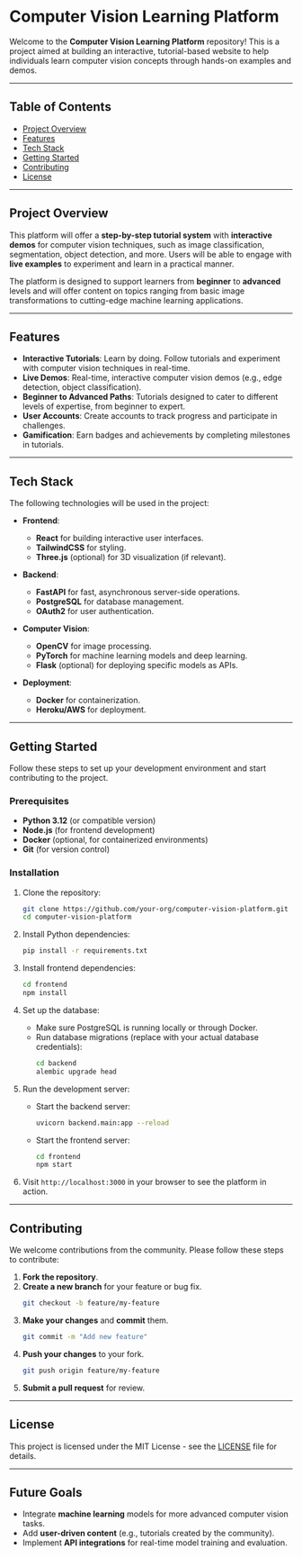 # Computer Vision Learning Platform

Welcome to the **Computer Vision Learning Platform** repository! This is a project aimed at building an interactive, tutorial-based website to help individuals learn computer vision concepts through hands-on examples and demos.

---

## Table of Contents

- [Project Overview](#project-overview)
- [Features](#features)
- [Tech Stack](#tech-stack)
- [Getting Started](#getting-started)
- [Contributing](#contributing)
- [License](#license)

---

## Project Overview

This platform will offer a **step-by-step tutorial system** with **interactive demos** for computer vision techniques, such as image classification, segmentation, object detection, and more. Users will be able to engage with **live examples** to experiment and learn in a practical manner.

The platform is designed to support learners from **beginner** to **advanced** levels and will offer content on topics ranging from basic image transformations to cutting-edge machine learning applications.

---

## Features

- **Interactive Tutorials**: Learn by doing. Follow tutorials and experiment with computer vision techniques in real-time.
- **Live Demos**: Real-time, interactive computer vision demos (e.g., edge detection, object classification).
- **Beginner to Advanced Paths**: Tutorials designed to cater to different levels of expertise, from beginner to expert.
- **User Accounts**: Create accounts to track progress and participate in challenges.
- **Gamification**: Earn badges and achievements by completing milestones in tutorials.

---

## Tech Stack

The following technologies will be used in the project:

- **Frontend**:  
  - **React** for building interactive user interfaces.
  - **TailwindCSS** for styling.
  - **Three.js** (optional) for 3D visualization (if relevant).

- **Backend**:  
  - **FastAPI** for fast, asynchronous server-side operations.
  - **PostgreSQL** for database management.
  - **OAuth2** for user authentication.

- **Computer Vision**:  
  - **OpenCV** for image processing.
  - **PyTorch** for machine learning models and deep learning.
  - **Flask** (optional) for deploying specific models as APIs.

- **Deployment**:  
  - **Docker** for containerization.
  - **Heroku/AWS** for deployment.
  
---

## Getting Started

Follow these steps to set up your development environment and start contributing to the project.

### Prerequisites

- **Python 3.12** (or compatible version)
- **Node.js** (for frontend development)
- **Docker** (optional, for containerized environments)
- **Git** (for version control)

### Installation

1. Clone the repository:
    ```bash
    git clone https://github.com/your-org/computer-vision-platform.git
    cd computer-vision-platform
    ```

2. Install Python dependencies:
    ```bash
    pip install -r requirements.txt
    ```

3. Install frontend dependencies:
    ```bash
    cd frontend
    npm install
    ```

4. Set up the database:
    - Make sure PostgreSQL is running locally or through Docker.
    - Run database migrations (replace with your actual database credentials):
      ```bash
      cd backend
      alembic upgrade head
      ```

5. Run the development server:
    - Start the backend server:
      ```bash
      uvicorn backend.main:app --reload
      ```
    - Start the frontend server:
      ```bash
      cd frontend
      npm start
      ```

6. Visit `http://localhost:3000` in your browser to see the platform in action.

---

## Contributing

We welcome contributions from the community. Please follow these steps to contribute:

1. **Fork the repository**.
2. **Create a new branch** for your feature or bug fix.
    ```bash
    git checkout -b feature/my-feature
    ```
3. **Make your changes** and **commit** them.
    ```bash
    git commit -m "Add new feature"
    ```
4. **Push your changes** to your fork.
    ```bash
    git push origin feature/my-feature
    ```
5. **Submit a pull request** for review.

---

## License

This project is licensed under the MIT License - see the [LICENSE](LICENSE) file for details.

---

## Future Goals

- Integrate **machine learning** models for more advanced computer vision tasks.
- Add **user-driven content** (e.g., tutorials created by the community).
- Implement **API integrations** for real-time model training and evaluation.
